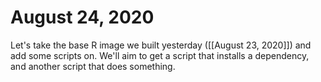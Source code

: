 # August 24, 2020

Let's take the base R image we built yesterday ([[August 23, 2020]]) and add some scripts on.  We'll aim to get a script that installs a dependency, and another script that does something.

